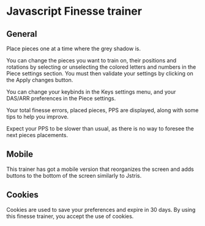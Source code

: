 # Javascript Finesse trainer

## General

Place pieces one at a time where the grey shadow is.

You can change the pieces you want to train on, their positions and rotations by selecting or unselecting the colored letters and numbers in the Piece settings section. You must then validate your settings by clicking on the Apply changes button.

You can change your keybinds in the Keys settings menu, and your DAS/ARR preferences in the Piece settings.

Your total finesse errors, placed pieces, PPS are displayed, along with some tips to help you improve.

Expect your PPS to be slower than usual, as there is no way to foresee the next pieces placements.

## Mobile

This trainer has got a mobile version that reorganizes the screen and adds buttons to the bottom of the screen similarly to Jstris.

## Cookies

Cookies are used to save your preferences and expire in 30 days. By using this finesse trainer, you accept the use of cookies.
